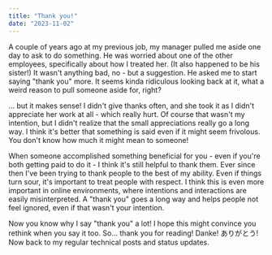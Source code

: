 ```yaml
---
title: "Thank you!"
date: "2023-11-02"
---
```


A couple of years ago at my previous job, my manager pulled me aside one day to ask to do something. He was worried about one of the other employees, specifically about how I treated her. (It also happened to be his sister!) It wasn't anything bad, no - but a suggestion. He asked me to start saying "thank you" more. It seems kinda ridiculous looking back at it, what a weird reason to pull someone aside for, right?

... but it makes sense! I didn't give thanks often, and she took it as I didn't appreciate her work at all - which really hurt. Of course that wasn't my intention, but I didn't realize that the small appreciations really go a long way. I think it's better that something is said even if it might seem frivolous. You don't know how much it might mean to someone!

When someone accomplished something beneficial for you - even if you're both getting paid to do it - I think it's still helpful to thank them. Ever since then I've been trying to thank people to the best of my ability. Even if things turn sour, it's important to treat people with respect. I think this is even more important in online environments, where intentions and interactions are easily misinterpreted. A "thank you" goes a long way and helps people not feel ignored, even if that wasn't your intention.

Now you know why I say "thank you" a lot! I hope this might convince you rethink when you say it too. So... thank you for reading! Danke! ありがとう! Now back to my regular technical posts and status updates.
